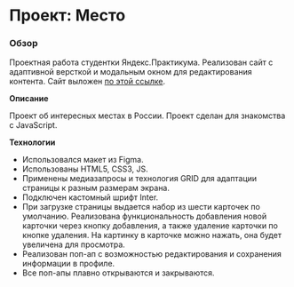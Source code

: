 # Проект: Место

### Обзор
Проектная работа студентки Яндекс.Практикума.
Реализован сайт с адаптивной версткой и модальным окном для редактирования контента.
Сайт выложен [по этой ссылке](https://tatiana-dorokhova.github.io/mesto/).

**Описание**

Проект об интересных местах в России.
Проект сделан для знакомства с JavaScript.


**Технологии**
* Использовался макет из Figma.
* Использованы HTML5, CSS3, JS.
* Применены медиазапросы и технология GRID для адаптации страницы к разным размерам экрана.
* Подключен кастомный шрифт Inter.
* При загрузке страницы выдается набор из шести карточек по умолчанию. Реализована функциональность добавления новой карточки через кнопку добавления, а также удаление карточки по кнопке удаления. На картинку в карточке можно нажать, она будет увеличена для просмотра.
* Реализован поп-ап с возможностью редактирования и сохранения информации в профиле.
* Все поп-апы плавно открываются и закрываются.
